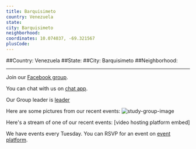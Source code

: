 ```yaml
---
title: Barquisimeto
country: Venezuela
state: 
city: Barquisimeto
neighborhood: 
coordinates: 10.074037, -69.321567
plusCode:
---
```


##Country: Venezuela
##State: 
##City: Barquisimeto
##Neighborhood: 
*****
Join our [Facebook group](https://www.facebook.com/groups/free.code.camp.barquisimeto).

You can chat with us on [chat app]().

Our Group leader is [leader]()

Here are some pictures from our recent events:
![study-group-image]()

Here's a stream of one of our recent events:
[video hosting platform embed]

We have events every Tuesday. You can RSVP for an event on [event platform]().

